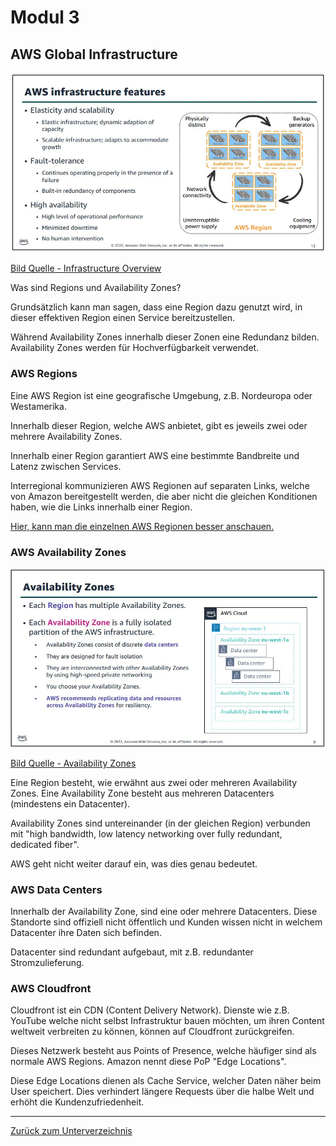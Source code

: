 # Modul 3

## AWS Global Infrastructure

![Infrastructure Overview](../../Ressourcen/Bilder/AWS_Bilder/infrastructure/overview.jpg)

[Bild Quelle - Infrastructure Overview](../../Anhang/quellen.md#infrastructure-overview)

Was sind Regions und Availability Zones?

Grundsätzlich kann man sagen, dass eine Region dazu genutzt wird, in dieser effektiven Region einen Service bereitzustellen.

Während Availability Zones innerhalb dieser Zonen eine Redundanz bilden. Availability Zones werden für Hochverfügbarkeit verwendet.

### AWS Regions

Eine AWS Region ist eine geografische Umgebung, z.B. Nordeuropa oder Westamerika.

Innerhalb dieser Region, welche AWS anbietet, gibt es jeweils zwei oder mehrere Availability Zones.

Innerhalb einer Region garantiert AWS eine bestimmte Bandbreite und Latenz zwischen Services. 

Interregional kommunizieren AWS Regionen auf separaten Links, welche von Amazon bereitgestellt werden, die aber nicht die gleichen Konditionen haben, wie die Links innerhalb einer Region.

[Hier, kann man die einzelnen AWS Regionen besser anschauen.](https://aws.amazon.com/de/about-aws/global-infrastructure/#AWS_Global_Infrastructure_Map)

### AWS Availability Zones

![Availability Zones](../../Ressourcen/Bilder/AWS_Bilder/infrastructure/availability_zones.jpg)

[Bild Quelle - Availability Zones](../../Anhang/quellen.md#availability-zones)

Eine Region besteht, wie erwähnt aus zwei oder mehreren Availability Zones. Eine Availability Zone besteht aus mehreren Datacenters (mindestens ein Datacenter).

Availability Zones sind untereinander (in der gleichen Region) verbunden mit "high bandwidth, low latency networking over fully redundant, dedicated fiber".

AWS geht nicht weiter darauf ein, was dies genau bedeutet.

### AWS Data Centers

Innerhalb der Availability Zone, sind eine oder mehrere Datacenters. Diese Standorte sind offiziell nicht öffentlich und Kunden wissen nicht in welchem Datacenter ihre Daten sich befinden.

Datacenter sind redundant aufgebaut, mit z.B. redundanter Stromzulieferung. 

### AWS Cloudfront

Cloudfront ist ein CDN (Content Delivery Network). Dienste wie z.B. YouTube welche nicht selbst Infrastruktur bauen möchten, um ihren Content weltweit verbreiten zu können, können auf Cloudfront zurückgreifen.

Dieses Netzwerk besteht aus Points of Presence, welche häufiger sind als normale AWS Regions. Amazon nennt diese PoP "Edge Locations".

Diese Edge Locations dienen als Cache Service, welcher Daten näher beim User speichert. Dies verhindert längere Requests über die halbe Welt und erhöht die Kundenzufriedenheit.

-----

[Zurück zum Unterverzeichnis](../README.md)
